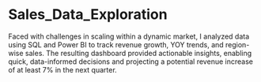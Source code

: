 # Sales_Data_Exploration
Faced with challenges in scaling within a dynamic market, I analyzed data using SQL and Power BI to track revenue growth, YOY trends, and region-wise sales. The resulting dashboard provided actionable insights, enabling quick, data-informed decisions and projecting a potential revenue increase of at least 7% in the next quarter.
